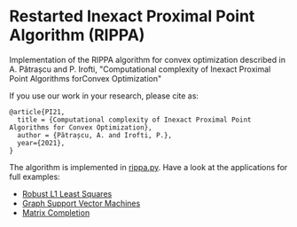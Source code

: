 # Restarted Inexact Proximal Point Algorithm (RIPPA)

Implementation of the RIPPA algorithm for convex optimization described in
A. Pătrașcu and P. Irofti, "Computational complexity of Inexact Proximal
Point Algorithms forConvex Optimization"

If you use our work in your research, please cite as:
```
@article{PI21,
  title = {Computational complexity of Inexact Proximal Point Algorithms for Convex Optimization},
  author = {Pătrașcu, A. and Irofti, P.},
  year={2021},
}
```

The algorithm is implemented in [rippa.py](rippa.py). Have a look at the applications for full examples:
* [Robust L1 Least Squares](test_rippa_robust_l1ls.py) 
* [Graph Support Vector Machines](test_rippa_graphsvm.py) 
* [Matrix Completion](test_rippa_matrixcompletion.py) 
